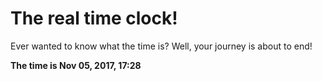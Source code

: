 # The real time clock!

Ever wanted to know what the time is? Well, your journey is about to end!

**The time is Nov 05, 2017, 17:28**